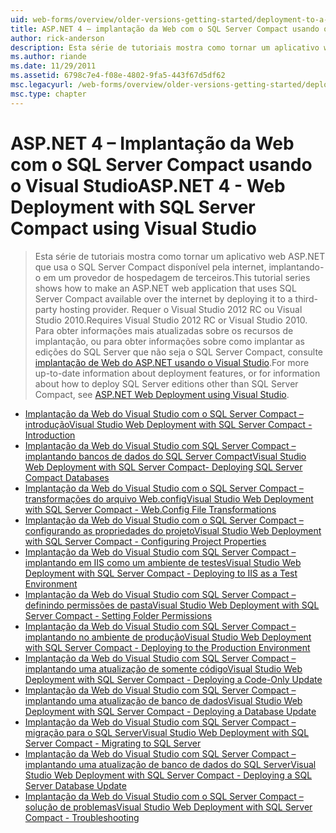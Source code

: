 ```yaml
---
uid: web-forms/overview/older-versions-getting-started/deployment-to-a-hosting-provider/index
title: ASP.NET 4 – implantação da Web com o SQL Server Compact usando o Visual Studio | Microsoft Docs
author: rick-anderson
description: Esta série de tutoriais mostra como tornar um aplicativo web ASP.NET que usa o SQL Server Compact disponível pela internet por implantá-lo em uma terceiro h...
ms.author: riande
ms.date: 11/29/2011
ms.assetid: 6798c7e4-f08e-4802-9fa5-443f67d5df62
msc.legacyurl: /web-forms/overview/older-versions-getting-started/deployment-to-a-hosting-provider
msc.type: chapter
---
```

<a name="aspnet-4---web-deployment-with-sql-server-compact-using-visual-studio"></a><span data-ttu-id="19fba-103">ASP.NET 4 – Implantação da Web com o SQL Server Compact usando o Visual Studio</span><span class="sxs-lookup"><span data-stu-id="19fba-103">ASP.NET 4 - Web Deployment with SQL Server Compact using Visual Studio</span></span>
====================
> <span data-ttu-id="19fba-104">Esta série de tutoriais mostra como tornar um aplicativo web ASP.NET que usa o SQL Server Compact disponível pela internet, implantando-o em um provedor de hospedagem de terceiros.</span><span class="sxs-lookup"><span data-stu-id="19fba-104">This tutorial series shows how to make an ASP.NET web application that uses SQL Server Compact available over the internet by deploying it to a third-party hosting provider.</span></span> <span data-ttu-id="19fba-105">Requer o Visual Studio 2012 RC ou Visual Studio 2010.</span><span class="sxs-lookup"><span data-stu-id="19fba-105">Requires Visual Studio 2012 RC or Visual Studio 2010.</span></span> <span data-ttu-id="19fba-106">Para obter informações mais atualizadas sobre os recursos de implantação, ou para obter informações sobre como implantar as edições do SQL Server que não seja o SQL Server Compact, consulte [implantação de Web do ASP.NET usando o Visual Studio](../../deployment/visual-studio-web-deployment/introduction.md).</span><span class="sxs-lookup"><span data-stu-id="19fba-106">For more up-to-date information about deployment features, or for information about how to deploy SQL Server editions other than SQL Server Compact, see [ASP.NET Web Deployment using Visual Studio](../../deployment/visual-studio-web-deployment/introduction.md).</span></span>


- [<span data-ttu-id="19fba-107">Implantação da Web do Visual Studio com o SQL Server Compact – introdução</span><span class="sxs-lookup"><span data-stu-id="19fba-107">Visual Studio Web Deployment with SQL Server Compact - Introduction</span></span>](deployment-to-a-hosting-provider-introduction-1-of-12.md)
- [<span data-ttu-id="19fba-108">Implantação da Web do Visual Studio com SQL Server Compact – implantando bancos de dados do SQL Server Compact</span><span class="sxs-lookup"><span data-stu-id="19fba-108">Visual Studio Web Deployment with SQL Server Compact- Deploying SQL Server Compact Databases</span></span>](deployment-to-a-hosting-provider-deploying-sql-server-compact-databases-2-of-12.md)
- [<span data-ttu-id="19fba-109">Implantação da Web do Visual Studio com o SQL Server Compact – transformações do arquivo Web.config</span><span class="sxs-lookup"><span data-stu-id="19fba-109">Visual Studio Web Deployment with SQL Server Compact - Web.Config File Transformations</span></span>](deployment-to-a-hosting-provider-web-config-file-transformations-3-of-12.md)
- [<span data-ttu-id="19fba-110">Implantação da Web do Visual Studio com o SQL Server Compact – configurando as propriedades do projeto</span><span class="sxs-lookup"><span data-stu-id="19fba-110">Visual Studio Web Deployment with SQL Server Compact - Configuring Project Properties</span></span>](deployment-to-a-hosting-provider-configuring-project-properties-4-of-12.md)
- [<span data-ttu-id="19fba-111">Implantação da Web do Visual Studio com SQL Server Compact – implantando em IIS como um ambiente de testes</span><span class="sxs-lookup"><span data-stu-id="19fba-111">Visual Studio Web Deployment with SQL Server Compact - Deploying to IIS as a Test Environment</span></span>](deployment-to-a-hosting-provider-deploying-to-iis-as-a-test-environment-5-of-12.md)
- [<span data-ttu-id="19fba-112">Implantação da Web do Visual Studio com SQL Server Compact – definindo permissões de pasta</span><span class="sxs-lookup"><span data-stu-id="19fba-112">Visual Studio Web Deployment with SQL Server Compact - Setting Folder Permissions</span></span>](deployment-to-a-hosting-provider-setting-folder-permissions-6-of-12.md)
- [<span data-ttu-id="19fba-113">Implantação da Web do Visual Studio com SQL Server Compact – implantando no ambiente de produção</span><span class="sxs-lookup"><span data-stu-id="19fba-113">Visual Studio Web Deployment with SQL Server Compact - Deploying to the Production Environment</span></span>](deployment-to-a-hosting-provider-deploying-to-the-production-environment-7-of-12.md)
- [<span data-ttu-id="19fba-114">Implantação da Web do Visual Studio com SQL Server Compact – implantando uma atualização de somente código</span><span class="sxs-lookup"><span data-stu-id="19fba-114">Visual Studio Web Deployment with SQL Server Compact - Deploying a Code-Only Update</span></span>](deployment-to-a-hosting-provider-deploying-a-code-only-update-8-of-12.md)
- [<span data-ttu-id="19fba-115">Implantação da Web do Visual Studio com SQL Server Compact – implantando uma atualização de banco de dados</span><span class="sxs-lookup"><span data-stu-id="19fba-115">Visual Studio Web Deployment with SQL Server Compact - Deploying a Database Update</span></span>](deployment-to-a-hosting-provider-deploying-a-database-update-9-of-12.md)
- [<span data-ttu-id="19fba-116">Implantação da Web do Visual Studio com SQL Server Compact – migração para o SQL Server</span><span class="sxs-lookup"><span data-stu-id="19fba-116">Visual Studio Web Deployment with SQL Server Compact - Migrating to SQL Server</span></span>](deployment-to-a-hosting-provider-migrating-to-sql-server-10-of-12.md)
- [<span data-ttu-id="19fba-117">Implantação da Web do Visual Studio com SQL Server Compact – implantando uma atualização de banco de dados do SQL Server</span><span class="sxs-lookup"><span data-stu-id="19fba-117">Visual Studio Web Deployment with SQL Server Compact - Deploying a SQL Server Database Update</span></span>](deployment-to-a-hosting-provider-deploying-a-sql-server-database-update-11-of-12.md)
- [<span data-ttu-id="19fba-118">Implantação da Web do Visual Studio com o SQL Server Compact – solução de problemas</span><span class="sxs-lookup"><span data-stu-id="19fba-118">Visual Studio Web Deployment with SQL Server Compact - Troubleshooting</span></span>](deployment-to-a-hosting-provider-creating-and-installing-deployment-packages-12-of-12.md)

